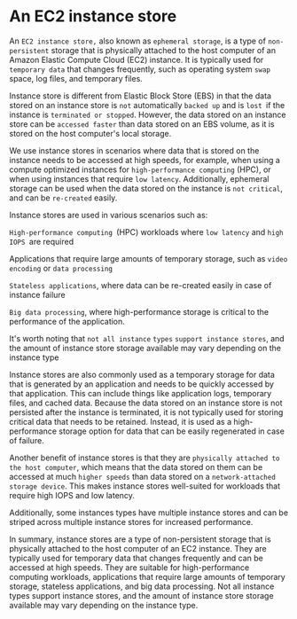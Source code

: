 # An EC2 instance store

An `EC2 instance store,` also known as `ephemeral storage`, is a type of `non-persistent` storage that is physically attached to the host computer of an Amazon Elastic Compute Cloud (EC2) instance. It is typically used for `temporary data` that changes frequently, such as operating system `swap `space, log files, and temporary files.

Instance store is different from Elastic Block Store (EBS) in that the data stored on an instance store is `not` automatically `backed up` and is `lost `if the instance is `terminated or stopped`. However, the data stored on an instance store can be `accessed faster` than data stored on an EBS volume, as it is stored on the host computer's local storage.

We use instance stores in scenarios where data that is stored on the instance needs to be accessed at high speeds, for example, when using a compute optimized instances for `high-performance computing` (HPC), or when using instances that require `low latency`. Additionally, ephemeral storage can be used when the data stored on the instance is `not critical`, and can be `re-created` easily.

Instance stores are used in various scenarios such as:

`High-performance computing `(HPC) workloads where `low latency` and `high` `IOPS `are required

Applications that require large amounts of temporary storage, such as `video encoding` or `data processing`

`Stateless applications`, where data can be re-created easily in case of instance failure

`Big data processing`, where high-performance storage is critical to the performance of the application.

It's worth noting that `not all instance` `types` `support instance stores`, and the amount of instance store storage available may vary depending on the instance type

Instance stores are also commonly used as a temporary storage for data that is generated by an application and needs to be quickly accessed by that application. This can include things like application logs, temporary files, and cached data. Because the data stored on an instance store is not persisted after the instance is terminated, it is not typically used for storing critical data that needs to be retained. Instead, it is used as a high-performance storage option for data that can be easily regenerated in case of failure.

Another benefit of instance stores is that they are `physically attached to the host computer`, which means that the data stored on them can be accessed at much `higher speeds` than data stored on a `network-attached storage device`. This makes instance stores well-suited for workloads that require high IOPS and low latency.

Additionally, some instances types have multiple instance stores and can be striped across multiple instance stores for increased performance.

In summary, instance stores are a type of non-persistent storage that is physically attached to the host computer of an EC2 instance. They are typically used for temporary data that changes frequently and can be accessed at high speeds. They are suitable for high-performance computing workloads, applications that require large amounts of temporary storage, stateless applications, and big data processing. Not all instance types support instance stores, and the amount of instance store storage available may vary depending on the instance type.